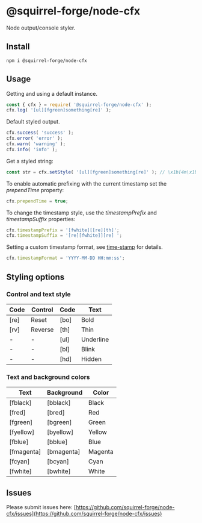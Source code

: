 # @squirrel-forge/node-cfx

Node output/console styler.

## Install

```
npm i @squirrel-forge/node-cfx
```

## Usage

Getting and using a default instance.
```javascript
const { cfx } = require( '@squirrel-forge/node-cfx' );
cfx.log( '[ul][fgreen]something[re]' );
```

Default styled output.
```javascript
cfx.success( 'success' );
cfx.error( 'error' );
cfx.warn( 'warning' );
cfx.info( 'info' );
```

Get a styled string:
```javascript
const str = cfx.setStyle( '[ul][fgreen]something[re]' ); // \x1b[4m\x1b[32msomething\x1b[0m
```

To enable automatic prefixing with the current timestamp set the *prependTime* property:
```javascript
cfx.prependTime = true;
```

To change the timestamp style, use the *timestampPrefix* and *timestampSuffix* properties:
```javascript
cfx.timestampPrefix = '[fwhite][[re][th]';
cfx.timestampSuffix = '[re][fwhite]][re] ';
```

Setting a custom timestamp format, see [time-stamp](https://www.npmjs.com/package/time-stamp) for details.
```javascript
cfx.timestampFormat = 'YYYY-MM-DD HH:mm:ss';
```

## Styling options

### Control and text style

| Code | Control | Code | Text      |
|------|---------|------|-----------|
| [re] | Reset   | [bo] | Bold      |
| [rv] | Reverse | [th] | Thin      |
| -    | -       | [ul] | Underline |
| -    | -       | [bl] | Blink     |
| -    | -       | [hd] | Hidden    |

### Text and background colors

|  Text      | Background | Color   |
|------------|------------|---------|
| [fblack]   | [bblack]   | Black   |
| [fred]     | [bred]     | Red     |
| [fgreen]   | [bgreen]   | Green   |
| [fyellow]  | [byellow]  | Yellow  |
| [fblue]    | [bblue]    | Blue    |
| [fmagenta] | [bmagenta] | Magenta |
| [fcyan]    | [bcyan]    | Cyan    |
| [fwhite]   | [bwhite]   | White   |

## Issues

Please submit issues here: [https://github.com/squirrel-forge/node-cfx/issues](https://github.com/squirrel-forge/node-cfx/issues)
